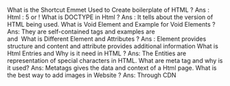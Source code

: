 What is the Shortcut Emmet Used to Create boilerplate of HTML ?
Ans : Html : 5 or !
What is DOCTYPE in Html ?
Ans : It tells about the version of HTML being used.
What is Void Element and Example for Void Elements ?
Ans: They are self-contained tags and examples are <br> and <img>
What is Different Element and Attributes ?
Ans : Element provides structure and content and attribute provides additional information
What is Html Entries and Why is it need in HTML ?
Ans: The Entities are representation of special characters in HTML.
What are meta tag and why is it used?
Ans: Metatags gives the data and context of a Html page.
What is the best way to add images in Website ?
Ans: Through CDN